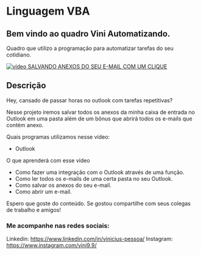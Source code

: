 # Linguagem VBA
## Bem vindo ao quadro Vini Automatizando.
Quadro que utilizo a programação para automatizar tarefas do seu cotidiano.

[![vídeo SALVANDO ANEXOS DO SEU E-MAIL COM UM CLIQUE](http://img.youtube.com/vi/2km2XnGgtBI/0.jpg)](http://www.youtube.com/watch?v=2km2XnGgtBI "SALVANDO ANEXOS DO SEU E-MAIL COM UM CLIQUE")

## Descrição

Hey, cansado de passar horas no outlook com tarefas repetitivas? 

Nesse projeto iremos salvar todos os anexos da minha caixa de entrada no Outlook em uma pasta além de um bônus que abrirá todos os e-mails que contém anexo.
 
Quais programas utilizamos nesse vídeo:

- Outlook

O que aprenderá com esse vídeo

 - Como fazer uma integração com o Outlook através de uma função.
 - Como ler todos os e-mails de uma certa pasta no seu Outlook.
 - Como salvar os anexos do seu e-mail.
 - Como abrir um e-mail.

Espero que goste do conteúdo.
Se gostou compartilhe com seus colegas de trabalho e amigos!

### Me acompanhe nas redes sociais:

Linkedin: https://www.linkedin.com/in/vinicius-pessoa/
Instagram: https://www.instagram.com/vini9.9/
